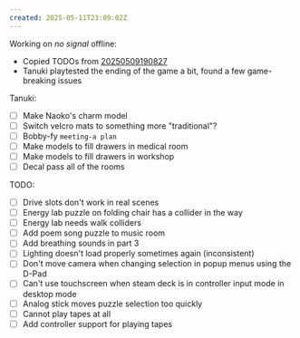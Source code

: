 ```yaml
---
created: 2025-05-11T23:09:02Z
---
```


Working on _no signal_ offline:
- Copied TODOs from [20250509190827](20250509190827.md)
- Tanuki playtested the ending of the game a bit, found a few game-breaking issues

Tanuki:
- [ ] Make Naoko's charm model
- [ ] Switch velcro mats to something more "traditional"?
- [ ] Bobby-fy `meeting-a plan`
- [ ] Make models to fill drawers in medical room
- [ ] Make models to fill drawers in workshop
- [ ] Decal pass all of the rooms

TODO:
- [ ] Drive slots don't work in real scenes
- [ ] Energy lab puzzle on folding chair has a collider in the way
- [ ] Energy lab needs walk colliders
- [ ] Add poem song puzzle to music room
- [ ] Add breathing sounds in part 3
- [ ] Lighting doesn't load properly sometimes again (inconsistent)
- [ ] Don't move camera when changing selection in popup menus using the D-Pad
- [ ] Can't use touchscreen when steam deck is in controller input mode in desktop mode
- [ ] Analog stick moves puzzle selection too quickly
- [ ] Cannot play tapes at all
- [ ] Add controller support for playing tapes
